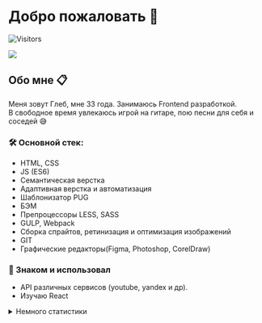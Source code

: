 <!---
pomehy/pomehy is a ✨ special ✨ repository because its `README.md` (this file) appears on your GitHub profile.
You can click the Preview link to take a look at your changes.
--->



# Добро пожаловать 👋
![Visitors](https://visitor-badge.glitch.me/badge?page_id=pomehy)

<a target="_blank" href="https://t.me/cottong"><img src="https://img.shields.io/badge/Telegram-000000?style=plastic&logo=Telegram&labelColor=black"/></a>

## Обо мне 📋

  Меня зовут Глеб, мне 33 года. Занимаюсь Frontend разработкой.<br/>
  В свободное время увлекаюсь игрой на гитаре, пою песни для себя и соседей :sweat_smile:<br/>


<h3>🛠 Основной стек:</h3>

- HTML, CSS
- JS (ES6)
- Семантическая верстка
- Адаптивная верстка и автоматизация
- Шаблонизатор PUG
- БЭМ
- Препроцессоры LESS, SASS
- GULP, Webpack
- Сборка спрайтов, ретинизация и оптимизация изображений
- GIT
- Графические редакторы(Figma, Photoshop, CorelDraw)


<h3>🔨 Знаком и использовал</h3>

- API различных сервисов (youtube, yandex и др).
- Изучаю React


<details>
<summary>Немного статистики</summary>
<img height="140px" src="https://github-readme-stats.vercel.app/api?username=pomehy&hide_title=true&hide_border=true&show_icons=true&include_all_commits=true&count_private=true&line_height=21&text_color=000&icon_color=000&bg_color=ea6161,ffc64d,fffc4d,52fa5a,4dfcff,c64dff&theme=graywhite" /><br>
<!--START_SECTION:waka-->
<!--END_SECTION:waka-->
</details>

